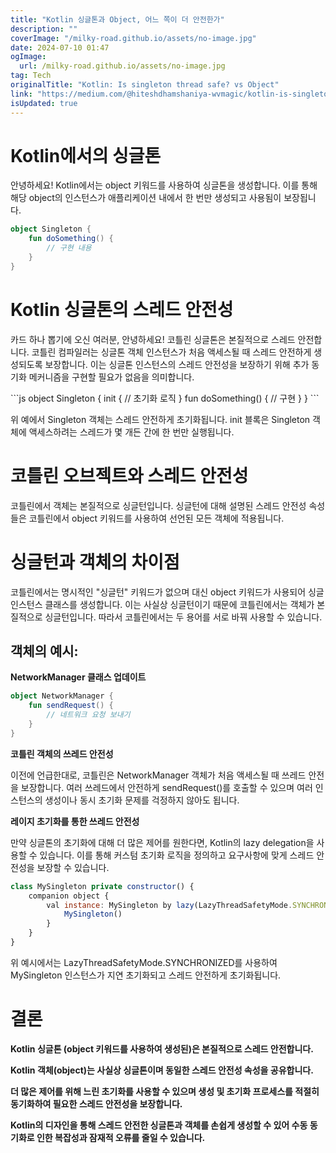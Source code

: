 ```yaml
---
title: "Kotlin 싱글톤과 Object, 어느 쪽이 더 안전한가"
description: ""
coverImage: "/milky-road.github.io/assets/no-image.jpg"
date: 2024-07-10 01:47
ogImage:
  url: /milky-road.github.io/assets/no-image.jpg
tag: Tech
originalTitle: "Kotlin: Is singleton thread safe? vs Object"
link: "https://medium.com/@hiteshdhamshaniya-wvmagic/kotlin-is-singleton-tread-safe-vs-object-3414d8e79259"
isUpdated: true
---
```


# Kotlin에서의 싱글톤

안녕하세요! Kotlin에서는 object 키워드를 사용하여 싱글톤을 생성합니다. 이를 통해 해당 object의 인스턴스가 애플리케이션 내에서 한 번만 생성되고 사용됨이 보장됩니다.

```kotlin
object Singleton {
    fun doSomething() {
        // 구현 내용
    }
}
```

# Kotlin 싱글톤의 스레드 안전성

<!-- cozy-coder - 수평 -->

<ins class="adsbygoogle"
     style="display:block"
     data-ad-client="ca-pub-4877378276818686"
     data-ad-slot="1107185301"
     data-ad-format="auto"
     data-full-width-responsive="true"></ins>

<script>
     (adsbygoogle = window.adsbygoogle || []).push({});
</script>

카드 하나 뽑기에 오신 여러분, 안녕하세요! 코틀린 싱글톤은 본질적으로 스레드 안전합니다. 코틀린 컴파일러는 싱글톤 객체 인스턴스가 처음 액세스될 때 스레드 안전하게 생성되도록 보장합니다. 이는 싱글톤 인스턴스의 스레드 안전성을 보장하기 위해 추가 동기화 메커니즘을 구현할 필요가 없음을 의미합니다.

\`\`\`js
object Singleton {
init {
// 초기화 로직
}
fun doSomething() {
// 구현
}
}
\`\`\`

위 예에서 Singleton 객체는 스레드 안전하게 초기화됩니다. init 블록은 Singleton 객체에 액세스하려는 스레드가 몇 개든 간에 한 번만 실행됩니다.

# 코틀린 오브젝트와 스레드 안전성

<!-- cozy-coder - 수평 -->

<ins class="adsbygoogle"
     style="display:block"
     data-ad-client="ca-pub-4877378276818686"
     data-ad-slot="1107185301"
     data-ad-format="auto"
     data-full-width-responsive="true"></ins>

<script>
     (adsbygoogle = window.adsbygoogle || []).push({});
</script>

코틀린에서 객체는 본질적으로 싱글턴입니다. 싱글턴에 대해 설명된 스레드 안전성 속성들은 코틀린에서 object 키워드를 사용하여 선언된 모든 객체에 적용됩니다.

# 싱글턴과 객체의 차이점

코틀린에서는 명시적인 "싱글턴" 키워드가 없으며 대신 object 키워드가 사용되어 싱글 인스턴스 클래스를 생성합니다. 이는 사실상 싱글턴이기 때문에 코틀린에서는 객체가 본질적으로 싱글턴입니다. 따라서 코틀린에서는 두 용어를 서로 바꿔 사용할 수 있습니다.

## 객체의 예시:

<!-- cozy-coder - 수평 -->

<ins class="adsbygoogle"
     style="display:block"
     data-ad-client="ca-pub-4877378276818686"
     data-ad-slot="1107185301"
     data-ad-format="auto"
     data-full-width-responsive="true"></ins>

<script>
     (adsbygoogle = window.adsbygoogle || []).push({});
</script>

**NetworkManager 클래스 업데이트**

```kotlin
object NetworkManager {
    fun sendRequest() {
        // 네트워크 요청 보내기
    }
}
```

**코틀린 객체의 쓰레드 안전성**

이전에 언급한대로, 코틀린은 NetworkManager 객체가 처음 액세스될 때 쓰레드 안전을 보장합니다. 여러 쓰레드에서 안전하게 sendRequest()를 호출할 수 있으며 여러 인스턴스의 생성이나 동시 초기화 문제를 걱정하지 않아도 됩니다.

**레이지 초기화를 통한 쓰레드 안전성**

<!-- cozy-coder - 수평 -->

<ins class="adsbygoogle"
     style="display:block"
     data-ad-client="ca-pub-4877378276818686"
     data-ad-slot="1107185301"
     data-ad-format="auto"
     data-full-width-responsive="true"></ins>

<script>
     (adsbygoogle = window.adsbygoogle || []).push({});
</script>

만약 싱글톤의 초기화에 대해 더 많은 제어를 원한다면, Kotlin의 lazy delegation을 사용할 수 있습니다. 이를 통해 커스텀 초기화 로직을 정의하고 요구사항에 맞게 스레드 안전성을 보장할 수 있습니다.

```javascript
class MySingleton private constructor() {
    companion object {
        val instance: MySingleton by lazy(LazyThreadSafetyMode.SYNCHRONIZED) {
            MySingleton()
        }
    }
}
```

위 예시에서는 LazyThreadSafetyMode.SYNCHRONIZED를 사용하여 MySingleton 인스턴스가 지연 초기화되고 스레드 안전하게 초기화됩니다.

# 결론

<!-- cozy-coder - 수평 -->

<ins class="adsbygoogle"
     style="display:block"
     data-ad-client="ca-pub-4877378276818686"
     data-ad-slot="1107185301"
     data-ad-format="auto"
     data-full-width-responsive="true"></ins>

<script>
     (adsbygoogle = window.adsbygoogle || []).push({});
</script>

**Kotlin 싱글톤 (object 키워드를 사용하여 생성된)은 본질적으로 스레드 안전합니다.**

**Kotlin 객체(object)는 사실상 싱글톤이며 동일한 스레드 안전성 속성을 공유합니다.**

**더 많은 제어를 위해 느린 초기화를 사용할 수 있으며 생성 및 초기화 프로세스를 적절히 동기화하여 필요한 스레드 안전성을 보장합니다.**

**Kotlin의 디자인을 통해 스레드 안전한 싱글톤과 객체를 손쉽게 생성할 수 있어 수동 동기화로 인한 복잡성과 잠재적 오류를 줄일 수 있습니다.**
